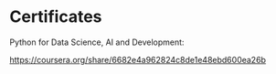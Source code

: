 # Certificates

Python for Data Science, AI and Development:

https://coursera.org/share/6682e4a962824c8de1e48ebd600ea26b
